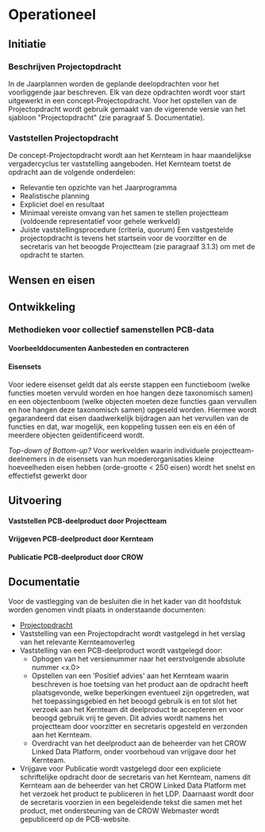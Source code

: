 # Operationeel


## Initiatie

### Beschrijven Projectopdracht
In de Jaarplannen worden de geplande deelopdrachten voor het voorliggende jaar beschreven. Elk van deze opdrachten wordt voor start uitgewerkt in een concept-Projectopdracht. 
Voor het opstellen van de Projectopdracht wordt gebruik gemaakt van de vigerende versie van het sjabloon "Projectopdracht" (zie paragraaf 5. Documentatie).

### Vaststellen Projectopdracht
De concept-Projectopdracht wordt aan het Kernteam in haar maandelijkse vergadercyclus ter vaststelling aangeboden. Het Kernteam toetst de opdracht aan de volgende onderdelen:
* Relevantie ten opzichte van het Jaarprogramma
* Realistische planning
* Expliciet doel en resultaat
* Minimaal vereiste omvang van het samen te stellen projectteam (voldoende representatief voor gehele werkveld)
* Juiste vaststellingsprocedure (criteria, quorum)
Een vastgestelde projectopdracht is tevens het startsein voor de voorzitter en de secretaris van het beoogde Projectteam (zie paragraaf 3.1.3) om met de opdracht te starten.

## Wensen en eisen

## Ontwikkeling

### Methodieken voor collectief samenstellen PCB-data

#### Voorbeelddocumenten Aanbesteden en contracteren

#### Eisensets
Voor iedere eisenset geldt dat als eerste stappen een functieboom (welke functies moeten vervuld worden en hoe hangen deze taxonomisch samen) en een objectenboom (welke objecten moeten deze functies gaan vervullen en hoe hangen deze taxonomisch samen) opgeseld worden. Hiermee wordt gegarandeerd dat eisen daadwerkelijk bijdragen aan het vervullen van de functies en dat, war mogelijk, een koppeling tussen een eis en één of meerdere objecten geïdentificeerd wordt.

*Top-down of Bottom-up?*
Voor werkvelden waarin individuele projectteam-deelnemers in de eisensets van hun moederorganisaties kleine hoeveelheden eisen hebben (orde-grootte < 250 eisen) wordt het snelst en effectiefst gewerkt door 

## Uitvoering

#### Vaststellen PCB-deelproduct door Projectteam

#### Vrijgeven PCB-deelproduct door Kernteam

#### Publicatie PCB-deelproduct door CROW

## Documentatie
Voor de vastlegging van de besluiten die in het kader van dit hoofdstuk worden genomen vindt plaats in onderstaande documenten:
* [Projectopdracht](https://github.com/BobNonnekens/PCB/files/7667237/07122021.PCB.Kernteam.Projectopdracht.SJABLOON.v1.1.docx)
* Vaststelling van een Projectopdracht wordt vastgelegd in het verslag van het relevante Kernteamoverleg
* Vaststelling van een PCB-deelproduct wordt vastgelegd door:
  * Ophogen van het versienummer naar het eerstvolgende absolute nummer <x.0>
  * Opstellen van een 'Positief advies' aan het Kernteam waarin beschreven is hoe toetsing van het product aan de opdracht heeft plaatsgevonde, welke beperkingen eventueel zijn opgetreden, wat het toepassingsgebied en het beoogd gebruik is en tot slot het verzoek aan het Kernteam dit deelproduct te accepteren en voor beoogd gebruik vrij te geven. Dit advies wordt namens het projectteam door voorzitter en secretaris opgesteld en verzonden aan het Kernteam.
  * Overdracht van het deelproduct aan de beheerder van het CROW Linked Data Platform, onder voorbehoud van vrijgave door het Kernteam.
* Vrijgave voor Publicatie wordt vastgelegd door een expliciete schriftelijke opdracht door de secretaris van het Kernteam, namens dit Kernteam aan de beheerder van het CROW Linked Data Platform met het verzoek het product te publiceren in het LDP. Daarnaast wordt door de secretaris voorzien in een begeleidende tekst die samen met het product, met ondersteuning van de CROW Webmaster wordt gepubliceerd op de PCB-website.




